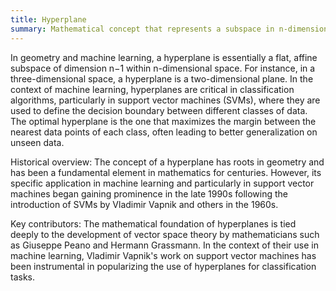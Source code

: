 ```yaml
---
title: Hyperplane
summary: Mathematical concept that represents a subspace in n-dimensional space, with one dimension less than the space itself, used extensively to separate data points in various dimensions.
---
```

In geometry and machine learning, a hyperplane is essentially a flat, affine subspace of dimension n−1 within n-dimensional space. For instance, in a three-dimensional space, a hyperplane is a two-dimensional plane. In the context of machine learning, hyperplanes are critical in classification algorithms, particularly in support vector machines (SVMs), where they are used to define the decision boundary between different classes of data. The optimal hyperplane is the one that maximizes the margin between the nearest data points of each class, often leading to better generalization on unseen data.

Historical overview:
The concept of a hyperplane has roots in geometry and has been a fundamental element in mathematics for centuries. However, its specific application in machine learning and particularly in support vector machines began gaining prominence in the late 1990s following the introduction of SVMs by Vladimir Vapnik and others in the 1960s.

Key contributors:
The mathematical foundation of hyperplanes is tied deeply to the development of vector space theory by mathematicians such as Giuseppe Peano and Hermann Grassmann. In the context of their use in machine learning, Vladimir Vapnik's work on support vector machines has been instrumental in popularizing the use of hyperplanes for classification tasks.